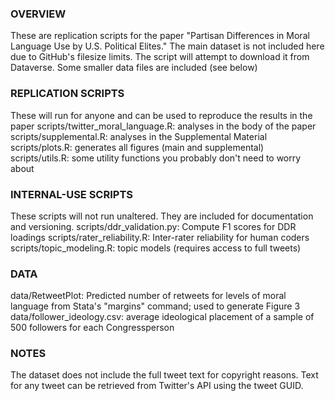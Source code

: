### OVERVIEW ###
These are replication scripts for the paper "Partisan Differences in Moral Language Use by U.S. Political Elites."
The main dataset is not included here due to GitHub's filesize limits. The script will attempt to download it from Dataverse.
Some smaller data files are included (see below)

### REPLICATION SCRIPTS ###
These will run for anyone and can be used to reproduce the results in the paper
scripts/twitter_moral_language.R: analyses in the body of the paper  
scripts/supplemental.R: analyses in the Supplemental Material  
scripts/plots.R: generates all figures (main and supplemental)  
scripts/utils.R: some utility functions you probably don't need to worry about  

### INTERNAL-USE SCRIPTS ###
These scripts will not run unaltered. They are included for documentation and versioning.
scripts/ddr_validation.py: Compute F1 scores for DDR loadings
scripts/rater_reliability.R: Inter-rater reliability for human coders
scripts/topic_modeling.R: topic models (requires access to full tweets)

### DATA ###
data/RetweetPlot: Predicted number of retweets for levels of moral language from Stata's "margins" command; used to generate Figure 3  
data/follower_ideology.csv: average ideological placement of a sample of 500 followers for each Congressperson

### NOTES ###
The dataset does not include the full tweet text for copyright reasons. Text for any tweet can be retrieved from Twitter's
API using the tweet GUID.
